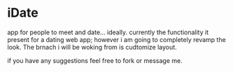 # iDate

 app for people to meet and date... ideally.
 currently the functionality it present for a dating web app;
 however i am going to completely revamp the look. The brnach
 i will be woking from is cudtomize layout.
 
 if you have any suggestions feel free to fork or message me.
